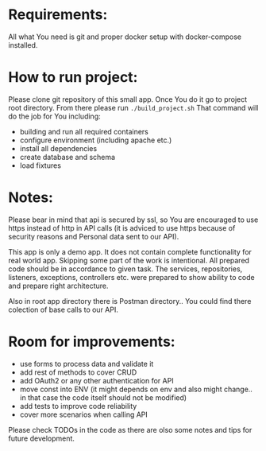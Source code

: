 # Requirements: 

All what You need is git and proper docker setup with docker-compose installed. 

# How to run project: 

Please clone git repository of this small app. Once You do it go to project root directory.
From there please run `./build_project.sh` That command will do the job for You including:
- building and run all required containers
- configure environment (including apache etc.)
- install all dependencies
- create database and schema
- load fixtures

# Notes:

Please bear in mind that api is secured by ssl, so You are encouraged to use https instead of http
in API calls (it is adviced to use https because of security reasons and Personal data sent to our API).

This app is only a demo app. It does not contain complete functionality for real world app.
Skipping some part of the work is intentional. All prepared code should be in accordance to given task.
The services, repositories, listeners, exceptions, controllers etc. were prepared to show ability to code and
prepare right architecture.

Also in root app directory there is Postman directory.. You could find there colection of base calls to our API.

# Room for improvements:

- use forms to process data and validate it
- add rest of methods to cover CRUD
- add OAuth2 or any other authentication for API
- move const into ENV (it might depends on env and also might change.. in that case the code itself should not be modified)
- add tests to improve code reliability
- cover more scenarios when calling API

Please check TODOs in the code as there are olso some notes and tips for future development.
